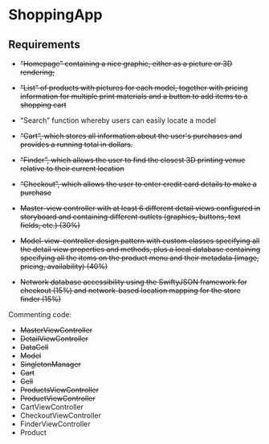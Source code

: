 # ShoppingApp


## Requirements
* ~~“Homepage” containing a nice graphic, either as a picture or 3D rendering;~~
* ~~“List” of products with pictures for each model, together with pricing information for multiple print materials and a button to add items to a shopping cart~~
* “Search” function whereby users can easily locate a model
* ~~“Cart”, which stores all information about the user's purchases and provides a running total in dollars.~~
* ~~“Finder”, which allows the user to find the closest 3D printing venue relative to their current location~~
* ~~“Checkout”, which allows the user to enter credit card details to make a purchase~~


* ~~Master-view controller with at least 6 different detail views configured in storyboard and containing different outlets (graphics, buttons, text fields, etc.) (30%)~~
* ~~Model-view-controller design pattern with custom classes specifying all the detail view properties and methods, plus a local database containing specifying all the items on the product menu and their metadata (image, pricing, availability) (40%)~~
* ~~Network database accessibility using the SwiftyJSON framework for checkout (15%) and network-based location mapping for the store finder (15%)~~

Commenting code:
* ~~MasterViewController~~
* ~~DetailViewController~~
* ~~DataCell~~
* ~~Model~~
* ~~SingletonManager~~
* ~~Cart~~
* ~~Cell~~
* ~~ProductsViewController~~
* ~~ProductViewController~~
* CartViewController
* CheckoutViewController
* FinderViewController
* Product
